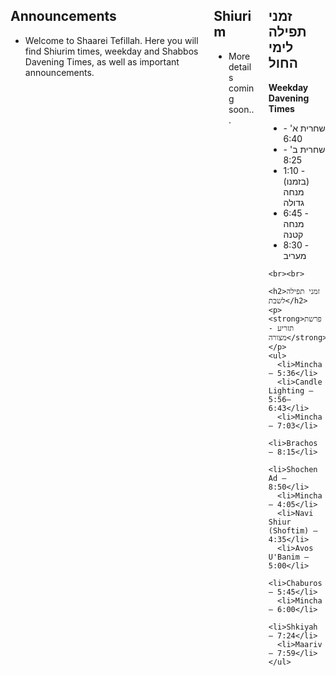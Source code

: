 

<div class="columns">

  <!-- Left Column: Announcements -->
  <div class="column">
    <h2>Announcements</h2>
    <ul>
      <li>Welcome to Shaarei Tefillah. Here you will find Shiurim times, weekday and Shabbos Davening Times, as well as important announcements.</li>
    </ul>
  </div>

  <!-- Middle Column: Shiurim -->
  <div class="column">
    <h2>Shiurim</h2>
    <ul>
      <li>More details coming soon...</li>
    </ul>
  </div>

  <!-- Right Column: Davening Times -->
  <div class="column">
    <h2>זמני תפילה לימי החול</h2>
    <p><strong>Weekday Davening Times</strong></p>
    <ul>
      <li>שחרית א' - 6:40</li>
      <li>שחרית ב' - 8:25</li>
      <li>1:10 - (בזמנו) מנחה גדולה</li>
      <li>6:45 - מנחה קטנה</li>
      <li>8:30 - מעריב</li>
    </ul>

    <br><br>

    <h2>זמני תפילה לשבת</h2>
    <p><strong>פרשת תזריע - מצורה</strong></p>
    <ul>
      <li>Mincha – 5:36</li>
      <li>Candle Lighting – 5:56–6:43</li>
      <li>Mincha – 7:03</li>
      <li>Brachos – 8:15</li>
      <li>Shochen Ad – 8:50</li>
      <li>Mincha – 4:05</li>
      <li>Navi Shiur (Shoftim) – 4:35</li>
      <li>Avos U'Banim – 5:00</li>
      <li>Chaburos – 5:45</li>
      <li>Mincha – 6:00</li>
      <li>Shkiyah – 7:24</li>
      <li>Maariv – 7:59</li>
    </ul>
  </div>

</div>

